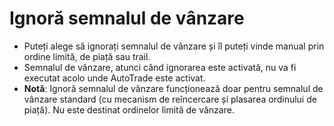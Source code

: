 # **Ignoră semnalul de vânzare**

- Puteți alege să ignorați semnalul de vânzare și îl puteți vinde manual prin ordine limită, de piață sau trail.
- Semnalul de vânzare, atunci când ignorarea este activată, nu va fi executat acolo unde AutoTrade este activat.
- **Notă**: Ignoră semnalul de vânzare funcționează doar pentru semnalul de vânzare standard (cu mecanism de reîncercare și plasarea ordinului de piață). Nu este destinat ordinelor limită de vânzare.

